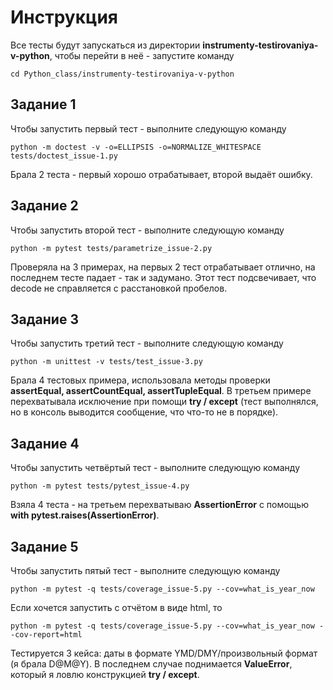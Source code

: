 # Инструкция

Все тесты будут запускаться из директории **instrumenty-testirovaniya-v-python**, чтобы перейти в неё - запустите команду

```
cd Python_class/instrumenty-testirovaniya-v-python
```

## Задание 1

Чтобы запустить первый тест - выполните следующую команду

```
python -m doctest -v -o=ELLIPSIS -o=NORMALIZE_WHITESPACE tests/doctest_issue-1.py
```

Брала 2 теста - первый хорошо отрабатывает, второй выдаёт ошибку.

## Задание 2

Чтобы запустить второй тест - выполните следующую команду

```
python -m pytest tests/parametrize_issue-2.py
```

Проверяла на 3 примерах, на первых 2 тест отрабатывает отлично, на последнем тесте падает - так и задумано. Этот тест подсвечивает, что decode не справляется с расстановкой пробелов.

## Задание 3

Чтобы запустить третий тест - выполните следующую команду

```
python -m unittest -v tests/test_issue-3.py
```

Брала 4 тестовых примера, использовала методы проверки **assertEqual, assertCountEqual, assertTupleEqual**. В третьем примере перехватывала исключение при помощи **try / except** (тест выполнялся, но в консоль выводится сообщение, что что-то не в порядке).

## Задание 4

Чтобы запустить четвёртый тест - выполните следующую команду

```
python -m pytest tests/pytest_issue-4.py
```

Взяла 4 теста - на третьем перехватываю **AssertionError** с помощью **with pytest.raises(AssertionError)**.

## Задание 5

Чтобы запустить пятый тест - выполните следующую команду

```
python -m pytest -q tests/coverage_issue-5.py --cov=what_is_year_now
```

Если хочется запустить с отчётом в виде html, то 

```
python -m pytest -q tests/coverage_issue-5.py --cov=what_is_year_now --cov-report=html
```

Тестируется 3 кейса: даты в формате YMD/DMY/произвольный формат (я брала D@M@Y). В последнем случае поднимается **ValueError**, который я ловлю конструкцией **try / except**.
